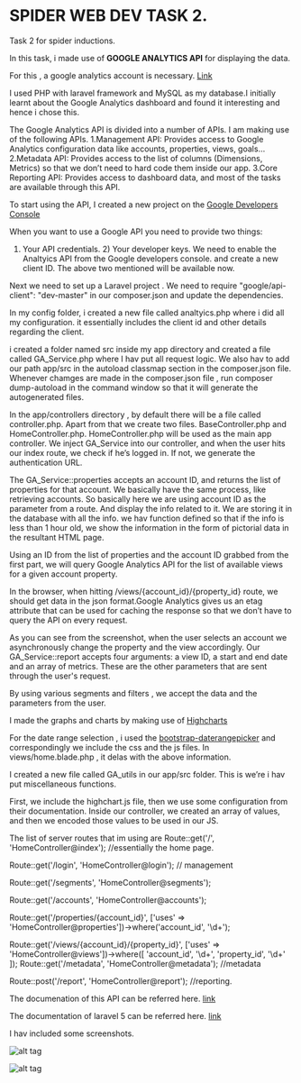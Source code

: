 # SPIDER WEB DEV TASK 2.
Task 2 for spider inductions.

In this task, i made use of **GOOGLE ANALYTICS API** for displaying the data.

For this , a google analytics account is necessary. [Link](www.google.com/analytics/)

I used PHP with laravel framework and MySQL as my database.I initially learnt about the Google Analytics dashboard and found it interesting and hence i chose this.

The Google Analytics API is divided into a number of APIs. I am making use of the following APIs.
1.Management API: Provides access to Google Analytics configuration data like accounts, properties, views, goals…
2.Metadata API: Provides access to the list of columns (Dimensions, Metrics) so that we don’t need to hard code them inside our app.
3.Core Reporting API: Provides access to dashboard data, and most of the tasks are available through this API.

To start using the API, I created a new project on the [Google Developers Console](https://console.developers.google.com)

When you want to use a Google API you need to provide two things:
1) Your API credentials.  2) Your developer keys.
We need to enable the Analtyics API from the Google developers console. and create a new client ID. The above two mentioned will be available now.

Next we need to set up a Laravel project .
We need to require "google/api-client": "dev-master" in our composer.json and update the dependencies.

In my config folder, i created a new file called analtyics.php where i did all my configuration. it essentially includes the client id and other details regarding the client.

 i created a folder named src inside my app directory and created a file called GA_Service.php where I hav put all request logic. We also hav to add our path app/src in the autoload classmap section in the composer.json file.
 Whenever chamges are made in the composer.json file , run composer dump-autoload in the command window so that it will generate the autogenerated files.
 
 In the app/controllers directory , by default there will be a file called controller.php. Apart from that we create two files. BaseController.php and HomeController.php. HomeController.php will be used as the main app controller.
 We inject GA_Service into our controller, and when the user hits our index route, we check if he’s logged in. If not, we generate the authentication URL.
 
 The GA_Service::properties accepts an account ID, and returns the list of properties for that account. We basically have the same process, like retrieving accounts.
 So basically here we are using account ID as the parameter from a route. And display the info related to it. 
 We are storing it in the database with all the info. we hav function defined so that if the info is less than 1 hour old, we show the information in the form of pictorial data in the resultant HTML page.
 
 Using an ID from the list of properties and the account ID grabbed from the first part, we will query Google Analytics API for the list of available views for a given account property.
 
 In the browser, when hitting /views/{account_id}/{property_id} route, we should get data in the json format.Google Analytics gives us an etag attribute that can be used for caching the response so that we don’t have to query the API on every request.
 
As you can see from the screenshot, when the user selects an account we asynchronously change the property and the view accordingly. 
Our GA_Service::report accepts four arguments: a view ID, a start and end date and an array of metrics. These are the other parameters that are sent through the user's request.

By using various segments and filters , we accept the data and the parameters from the user.

I made  the graphs and charts by making use of [Highcharts](www.highcharts.com)

For the date range selection , i used the [bootstrap-daterangepicker](https://github.com/dangrossman/bootstrap-daterangepicker) and correspondingly we include the css and the js files. In views/home.blade.php , it delas with the above information.

I created a new file called GA_utils in our app/src folder. This is we’re i hav put miscellaneous functions.

First, we include the highchart.js file, then we use some configuration from their documentation.
Inside our controller, we created an array of values, and then we encoded those values to be used in our JS.

The list of server routes that im using are
Route::get('/', 'HomeController@index');        //essentially the home page.

Route::get('/login', 'HomeController@login');     // management

Route::get('/segments', 'HomeController@segments');

Route::get('/accounts', 'HomeController@accounts');

Route::get('/properties/{account_id}', ['uses' => 'HomeController@properties'])->where('account_id', '\d+');

Route::get('/views/{account_id}/{property_id}', ['uses' => 'HomeController@views'])->where([
                                                                                               'account_id',
                                                                                               '\d+',
                                                                                               'property_id',
                                                                                               '\d+'
                                                                                           ]);
Route::get('/metadata', 'HomeController@metadata');   //metadata

Route::post('/report', 'HomeController@report');    //reporting.

The documenation of this API can be referred here. [link](developers.google.com/analytics/devguides/reporting/core/v3/coreDevguide)

The documentation of laravel 5 can be referred here. [link](http://laravel.com/docs/master)

I hav included some screenshots.

![alt tag](http://i.imgur.com/cIJC6s2.png)

![alt tag](http://i.imgur.com/5UGHS2J.png)



